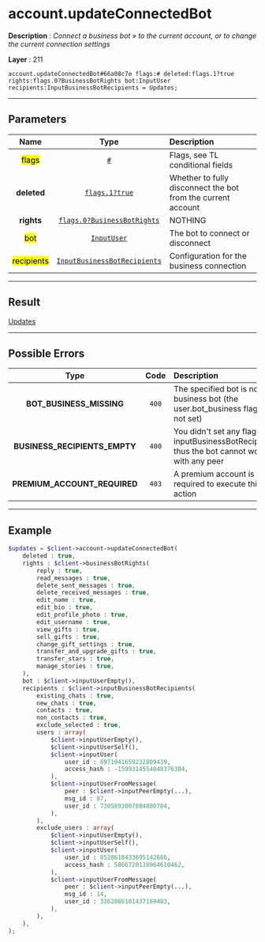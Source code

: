 # account.updateConnectedBot

**Description** : *Connect a business bot » to the current account, or to change the current connection settings*

**Layer** : 211

```tl
account.updateConnectedBot#66a08c7e flags:# deleted:flags.1?true rights:flags.0?BusinessBotRights bot:InputUser recipients:InputBusinessBotRecipients = Updates;
```

---

## Parameters

| Name | Type | Description |
| :---: | :---: | :--- |
| <mark>flags</mark> | [`#`](type/#) | Flags, see TL conditional fields |
| **deleted** | [`flags.1?true`](type/true) | Whether to fully disconnect the bot from the current account |
| **rights** | [`flags.0?BusinessBotRights`](type/BusinessBotRights) | NOTHING |
| <mark>bot</mark> | [`InputUser`](type/InputUser) | The bot to connect or disconnect |
| <mark>recipients</mark> | [`InputBusinessBotRecipients`](type/InputBusinessBotRecipients) | Configuration for the business connection |

---

## Result

[Updates](type/Updates)

---

## Possible Errors

| Type | Code | Description |
| :---: | :---: | :--- |
| **BOT_BUSINESS_MISSING** | `400` | The specified bot is not a business bot (the user.bot_business flag is not set) |
| **BUSINESS_RECIPIENTS_EMPTY** | `400` | You didn't set any flag in inputBusinessBotRecipients, thus the bot cannot work with any peer |
| **PREMIUM_ACCOUNT_REQUIRED** | `403` | A premium account is required to execute this action |

---

## Example

```php
$updates = $client->account->updateConnectedBot(
	deleted : true,
	rights : $client->businessBotRights(
		reply : true,
		read_messages : true,
		delete_sent_messages : true,
		delete_received_messages : true,
		edit_name : true,
		edit_bio : true,
		edit_profile_photo : true,
		edit_username : true,
		view_gifts : true,
		sell_gifts : true,
		change_gift_settings : true,
		transfer_and_upgrade_gifts : true,
		transfer_stars : true,
		manage_stories : true,
	),
	bot : $client->inputUserEmpty(),
	recipients : $client->inputBusinessBotRecipients(
		existing_chats : true,
		new_chats : true,
		contacts : true,
		non_contacts : true,
		exclude_selected : true,
		users : array(
			$client->inputUserEmpty(),
			$client->inputUserSelf(),
			$client->inputUser(
				user_id : 6971941659232809439,
				access_hash : -1599314554048376384,
			),
			$client->inputUserFromMessage(
				peer : $client->inputPeerEmpty(...),
				msg_id : 87,
				user_id : 7305893007884880784,
			),
		),
		exclude_users : array(
			$client->inputUserEmpty(),
			$client->inputUserSelf(),
			$client->inputUser(
				user_id : 8528618433695142686,
				access_hash : 5866720138964610462,
			),
			$client->inputUserFromMessage(
				peer : $client->inputPeerEmpty(...),
				msg_id : 14,
				user_id : 3362086181437169483,
			),
		),
	),
);
```